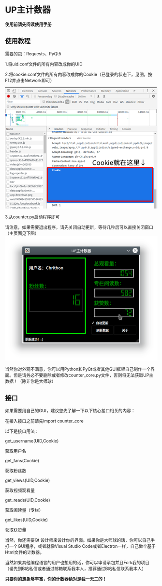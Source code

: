  # UP主计数器

 **使用前请先阅读使用手册**

## 使用教程

需要的包：Requests、PyQt5

1.将uid.conf文件的所有内容改成你的UID

2.将cookie.conf文件的所有内容改成你的Cookie（已登录的状态下，见图，按F12并点击Network即可）

![Cookie位置](./cookie位置.png)

3.从counter.py启动程序即可

请注意，如果需要退出程序，请先关闭自动更新，等待几秒后可以直接关闭窗口（主页面见下图）
![主页面](./运行截图.png)

当然你对外观不满意，你可以用Python和PyQt或者其他GUI框架自己制作一个界面。但是请务必不要删除或者修改counter_core.py文件，否则将无法获取UP主数据！（除非你是大师球）

## 接口

如果需要用自己的GUI，建议您先了解一下以下核心接口相关的内容：

在接入接口之前请先import counter_core

以下是接口用法：

get_username(UID,Cookie)

获取用户名

get_fans(Cookie)

获取粉丝数

get_views(UID,Cookie)

获取视频观看量

get_reads(UID,Cookie)

获取阅读量（专栏）

get_likes(UID,Cookie)

获取获赞量

当然，你还需要Qt 设计师来设计你的界面。如果你是大师球的话，你可以自己手打一个GUI程序，或者就像Visual Studio Code或者Electron一样，自己做个基于Html文件的计数器。

当然如果其他编程语言的用户也想用的话，你可以申请承包并且Fork我的项目（请先到B站私信或者通过邮箱联系我本人，推荐通过B站私信联系我本人）

**只要你的想象够丰富，你的计数器绝对是独一无二的！**
